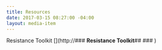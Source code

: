 ```yaml
---
title: Resources
date: 2017-03-15 08:27:00 -04:00
layout: media-item
---
```


Resistance Toolkit
[](http://### **Resistance Toolkit**## ### [](http://resistancetoolkit.herokuapp.com))

